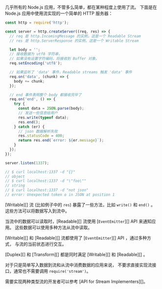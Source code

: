 
<!--type=misc-->

几乎所有的 Node.js 应用，不管多么简单，都在某种程度上使用了流。
下面是在 Node.js 应用中使用流实现的一个简单的 HTTP 服务器：

```js
const http = require('http');

const server = http.createServer((req, res) => {
  // req 是 http.IncomingMessage 的实例，这是一个 Readable Stream
  // res 是 http.ServerResponse 的实例，这是一个 Writable Stream

  let body = '';
  // 接收数据为 utf8 字符串，
  // 如果没有设置字符编码，将接收到 Buffer 对象。
  req.setEncoding('utf8');

  // 如果监听了 'data' 事件，Readable streams 触发 'data' 事件 
  req.on('data', (chunk) => {
    body += chunk;
  });

  // end 事件表明整个 body 都接收完毕了 
  req.on('end', () => {
    try {
      const data = JSON.parse(body);
      // 发送一些信息给用户
      res.write(typeof data);
      res.end();
    } catch (er) {
      // json 数据解析失败 
      res.statusCode = 400;
      return res.end(`error: ${er.message}`);
    }
  });
});

server.listen(1337);

// $ curl localhost:1337 -d "{}"
// object
// $ curl localhost:1337 -d "\"foo\""
// string
// $ curl localhost:1337 -d "not json"
// error: Unexpected token o in JSON at position 1
```

[Writable][] 流 (比如例子中的 `res`) 暴露了一些方法，比如
`write()` 和 `end()` 。这些方法可以将数据写入到流中。

当流中的数据可以读取时，[Readable][] 流使用 [`EventEmitter`][] API 来通知应用。
这些数据可以使用多种方法从流中读取。

[Writable][] 和 [Readable][] 流都使用了 [`EventEmitter`][] API ，通过多种方式，
与流的当前状态进行交互。

[Duplex][] 和 [Transform][] 都是同时满足 [Writable][] 和 [Readable][] 。

对于只是简单写入数据到流和从流中消费数据的应用来说，
不要求直接实现流接口，通常也不需要调用 `require('stream')`。

需要实现两种类型流的开发者可以参考 [API for Stream Implementers][]。
